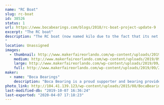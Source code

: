 ```yaml
---
name: "RC Boat"
slug: rc-boat
id: 38526
status: 1
url: https://www.bocabearings.com/blogs/2018/rc-boat-project-update-9
excerpt: "The RC boat"
description: "The RC boat (now named kilo due to the fact that its net weight is 2.2 lbs.) has been tested in different bodies of water. This boat was model after the Chris-Craft high-end boats. It's powered by a basic RC battery, a speed controller and a receiver set-up. 
"
location: Unassigned
images:
  - thumbnail: http://www.makerfaireorlando.com/wp-content/uploads/2019/09/20190925_102338.jpg
    medium: http://www.makerfaireorlando.com/wp-content/uploads/2019/09/20190925_102338.jpg
    large: http://www.makerfaireorlando.com/wp-content/uploads/2019/09/20190925_102338.jpg
    full: http://www.makerfaireorlando.com/wp-content/uploads/2019/09/20190925_102338.jpg
maker:
  - name: "Boca Bearings"
    description: "Boca Bearing is a proud supporter and bearing provider for makers all over the world. Based in South Florida, Boca Bearings provides all types of bearings for robotics, remote-controlled aircraft, 3D printers, industrial equipment- you name it! If it rotates, it probably has our bearing inside of it! "
photo_link: http://104.41.139.123/wp-content/uploads/2015/08/BocaBearings-Logo-Tagline-1024x427.jpg
last-modified-db: "2019-10-07 16:36:24"
last-exported: "2020-04-07 17:18:23"
---
```

